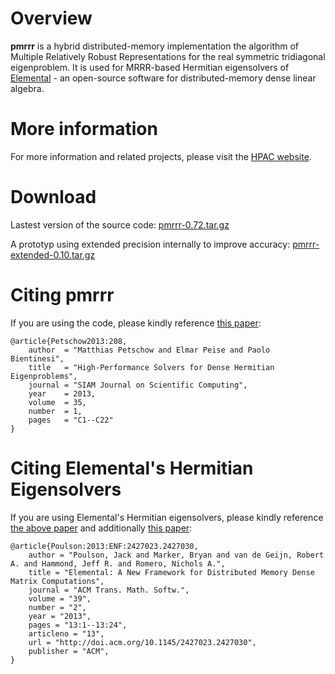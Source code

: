# Overview #

**pmrrr** is a hybrid distributed-memory implementation the algorithm of Multiple Relatively Robust Representations for the real symmetric tridiagonal eigenproblem. It is used for MRRR-based Hermitian eigensolvers of [Elemental](http://libelemental.org) - an open-source software for distributed-memory dense linear algebra.


# More information #

For more information and related projects, please visit the [HPAC website](http://hpac.rwth-aachen.de).


# Download #

Lastest version of the source code: [pmrrr-0.72.tar.gz](http://hpac.rwth-aachen.de/~petschow/pmrrr-0.72.tar.gz)

A prototyp using extended precision internally to improve accuracy: [pmrrr-extended-0.10.tar.gz](http://hpac.rwth-aachen.de/~petschow/pmrrr-extended-0.10.tar.gz)



# Citing pmrrr #

If you are using the code, please kindly reference [this paper](http://epubs.siam.org/doi/abs/10.1137/110848803):

```
@article{Petschow2013:208,
    author  = "Matthias Petschow and Elmar Peise and Paolo Bientinesi",
    title   = "High-Performance Solvers for Dense Hermitian Eigenproblems",
    journal = "SIAM Journal on Scientific Computing",
    year    = 2013,
    volume  = 35,
    number  = 1,
    pages   = "C1--C22"
}
```




# Citing Elemental's Hermitian Eigensolvers #

If you are using Elemental's Hermitian eigensolvers, please kindly reference [the above paper](http://epubs.siam.org/doi/abs/10.1137/110848803) and additionally [this paper](http://dl.acm.org/citation.cfm?id=2427030):

```
@article{Poulson:2013:ENF:2427023.2427030,
    author = "Poulson, Jack and Marker, Bryan and van de Geijn, Robert A. and Hammond, Jeff R. and Romero, Nichols A.",
    title = "Elemental: A New Framework for Distributed Memory Dense Matrix Computations",
    journal = "ACM Trans. Math. Softw.",
    volume = "39",
    number = "2",
    year = "2013",
    pages = "13:1--13:24",
    articleno = "13",
    url = "http://doi.acm.org/10.1145/2427023.2427030",
    publisher = "ACM",
} 
```
